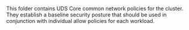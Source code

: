 This folder contains UDS Core common network policies for the cluster. They establish a baseline security posture that should be used in conjunction with individual allow policies for each workload.
